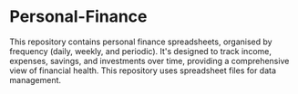 # Personal-Finance
This repository contains personal finance spreadsheets, organised by frequency (daily, weekly, and periodic). It's designed to track income, expenses, savings, and investments over time, providing a comprehensive view of financial health. This repository uses spreadsheet files for data management. 
